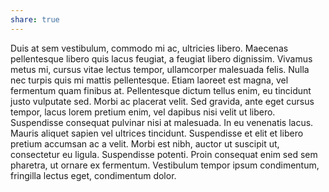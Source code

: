 ```yaml
---
share: true
---
```


Duis at sem vestibulum, commodo mi ac, ultricies libero. Maecenas pellentesque libero quis lacus feugiat, a feugiat libero dignissim. Vivamus metus mi, cursus vitae lectus tempor, ullamcorper malesuada felis. Nulla nec turpis quis mi mattis pellentesque. Etiam laoreet est magna, vel fermentum quam finibus at. Pellentesque dictum tellus enim, eu tincidunt justo vulputate sed. Morbi ac placerat velit. Sed gravida, ante eget cursus tempor, lacus lorem pretium enim, vel dapibus nisi velit ut libero. Suspendisse consequat pulvinar nisi at malesuada. In eu venenatis lacus. Mauris aliquet sapien vel ultrices tincidunt. Suspendisse et elit et libero pretium accumsan ac a velit. Morbi est nibh, auctor ut suscipit ut, consectetur eu ligula. Suspendisse potenti. Proin consequat enim sed sem pharetra, ut ornare ex fermentum. Vestibulum tempor ipsum condimentum, fringilla lectus eget, condimentum dolor.
